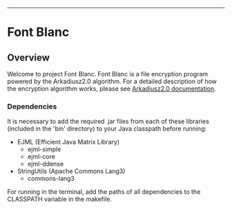 ___
# Font Blanc
## Overview
Welcome to project Font Blanc. Font Blanc is a file encryption program powered by the Arkadiusz2.0 algorithm. For a detailed description of how the encryption algorithm works, please see [Arkadiusz2.0 documentation](https://github.com/kyle2277/Arkadiusz2.0/blob/master/README.md "Arkadiusz2.0 online documentaion").
### Dependencies
It is necessary to add the required .jar files from each of these libraries (included in the 'bin' directory) to your Java classpath before running:
* EJML (Efficient Java Matrix Library)
  * ejml-simple
  * ejml-core
  * ejml-ddense
* StringUtils (Apache Commons Lang3)
  * commons-lang3

For running in the terminal, add the paths of all dependencies to the CLASSPATH variable in the makefile.
